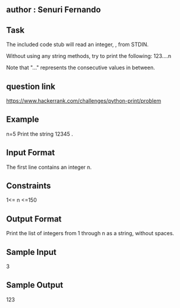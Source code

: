 ## author : Senuri Fernando

## Task

The included code stub will read an integer, , from STDIN.

Without using any string methods, try to print the following:
123....n

Note that "..." represents the consecutive values in between.

## question link

https://www.hackerrank.com/challenges/python-print/problem

## Example

n=5
Print the string 12345 .

## Input Format

The first line contains an integer n.

## Constraints

1<= n <=150

## Output Format

Print the list of integers from 1 through n as a string, without spaces.

## Sample Input

3

## Sample Output

123
